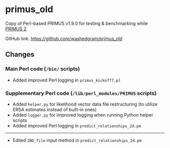 # primus_old

Copy of Perl-based PRIMUS v1.9.0 for testing & benchmarking while [PRIMUS 2](https://github.com/washedgram/primus2). 

GitHub link: https://github.com/washedgram/primus_old


## Changes

### Main Perl code (`/bin/` scripts)

+ Added improved Perl logging in `primus_kickoff7.pl`

### Supplementary Perl code (`/lib/perl_modules/PRIMUS` scripts)

+ Added `helper.py` for likelihood vector data file restructuring (to utilize ERSA estimates instead of built-in ones)
+ Added `logger.py` for improved logging when running Python helper scripts
+ Added improved Perl logging in `predict_relationships_2d.pm`  

---

+ Edited `IBD_file` input method in `predict_relationships_2d.pm`
